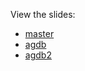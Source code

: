 View the slides:
* [master](https://gitpitch.com/sebkur/ideenwerkstatt/master)
* [agdb](https://gitpitch.com/sebkur/ideenwerkstatt/agdb)
* [agdb2](https://gitpitch.com/sebkur/ideenwerkstatt/agdb2)
